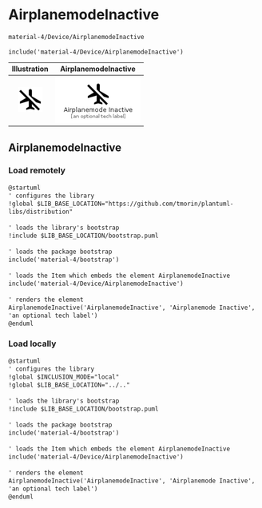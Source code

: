 # AirplanemodeInactive


```text
material-4/Device/AirplanemodeInactive
```

```text
include('material-4/Device/AirplanemodeInactive')
```



| Illustration | AirplanemodeInactive |
| :---: | :---: |
| ![illustration for Illustration](../../material-4/Device/AirplanemodeInactive.png) | ![illustration for AirplanemodeInactive](../../material-4/Device/AirplanemodeInactive.Local.png) |




## AirplanemodeInactive

### Load remotely
```plantuml
@startuml
' configures the library
!global $LIB_BASE_LOCATION="https://github.com/tmorin/plantuml-libs/distribution"

' loads the library's bootstrap
!include $LIB_BASE_LOCATION/bootstrap.puml

' loads the package bootstrap
include('material-4/bootstrap')

' loads the Item which embeds the element AirplanemodeInactive
include('material-4/Device/AirplanemodeInactive')

' renders the element
AirplanemodeInactive('AirplanemodeInactive', 'Airplanemode Inactive', 'an optional tech label')
@enduml
```

### Load locally
```plantuml
@startuml
' configures the library
!global $INCLUSION_MODE="local"
!global $LIB_BASE_LOCATION="../.."

' loads the library's bootstrap
!include $LIB_BASE_LOCATION/bootstrap.puml

' loads the package bootstrap
include('material-4/bootstrap')

' loads the Item which embeds the element AirplanemodeInactive
include('material-4/Device/AirplanemodeInactive')

' renders the element
AirplanemodeInactive('AirplanemodeInactive', 'Airplanemode Inactive', 'an optional tech label')
@enduml
```

